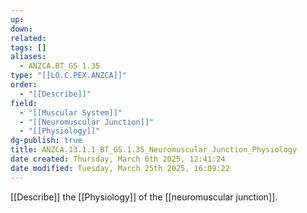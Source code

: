 ```yaml
---
up: 
down: 
related: 
tags: []
aliases:
  - ANZCA.BT_GS 1.35
type: "[[LO.C.PEX.ANZCA]]"
order:
  - "[[Describe]]"
field:
  - "[[Muscular System]]"
  - "[[Neuromuscular Junction]]"
  - "[[Physiology]]"
dg-publish: true
title: ANZCA.13.1.1_BT_GS.1.35_Neuromuscular_Junction_Physiology
date created: Thursday, March 6th 2025, 12:41:24
date modified: Tuesday, March 25th 2025, 16:09:22
---
```


[[Describe]] the [[Physiology]] of the [[neuromuscular junction]].
